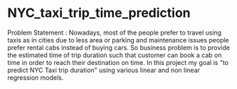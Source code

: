 # NYC_taxi_trip_time_prediction
Problem Statement : Nowadays, most of the people prefer to travel using taxis as in cities due to less area or parking and maintenance issues people prefer rental cabs instead of buying cars. So business problem is to provide the estimated time of trip duration such that customer can book a cab on time in order to reach their destination on time.
In this project my goal is "to predict NYC Taxi trip duration" using various linear and non linear regression models.
